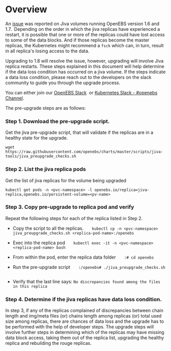 # Overview

An [issue](https://github.com/openebs/openebs/issues/2956) was reported on Jiva volumes running OpenEBS version 1.6 and 1.7.  Depending on the order in which the jiva replicas have experienced a restart, it is possible that one or more of the replicas could have lost access to some of the data blocks. And if those replicas become the master replicas, the Kubernetes might recommend a `fsck` which can, in turn, result in all replica's losing access to the data. 

Upgrading to 1.8 will resolve the issue, however, upgrading will involve Jiva replica restarts. These steps explained in this document will help determine if the data loss condition has occurred on a jiva volume. If the steps indicate a data loss condition, please reach out to the developers on the slack community to guide you through the upgrade process. 

You can either join our [OpenEBS Slack](https://openebs-community.slack.com/messages/openebs-users/)  or [Kubernetes Slack - #openebs Channel](https://kubernetes.slack.com/messages/openebs/). 

The pre-upgrade steps are as follows: 

### Step 1. Download the pre-upgrade script. 

Get the jiva pre-upgrade script, that will validate if the replicas are in a healthy state for the upgrade.
```
wget https://raw.githubusercontent.com/openebs/charts/master/scripts/jiva-tools/jiva_preupgrade_checks.sh
```

### Step 2. List the jiva replica pods

Get the list of jiva replicas for the volume being upgraded
```
kubectl get pods -n <pvc-namespace> -l openebs.io/replica=jiva-replica,openebs.io/persistent-volume=<pv-name>
```

### Step 3. Copy pre-upgrade to replica pod and verify

Repeat the following steps for each of the replica listed in Step 2. 

* Copy the script to all the replicas. 
  ```
  kubectl cp -n <pvc-namespace> jiva_preupgrade_checks.sh <replica-pod-name>:/openebs
  ```

* Exec into the replica pod
  ```
  kubectl exec -it -n <pvc-namespace> <replica-pod-name> bash
  ```

* From within the pod, enter the replica data folder
  ```
  :# cd openebs
  ```

* Run the pre-upgrade script
  ```
  :/openebs# ./jiva_preupgrade_checks.sh
  ```

* Verify that the last line says: `No discrepancies found among the files in this replica`

### Step 4. Determine if the jiva replicas have data loss condition. 

In step 3, if any of the replicas complained of discrepancies between chain length and img/meta files (or) chains length among replicas (or) total used size among replicas, there are chances of data loss and the upgrade has to be performed with the help of developer steps. The upgrade steps will involve further steps in determining which of the replicas may have missing data block access, taking them out of the replica list, upgrading the healthy replica and rebuilding the rouge replicas.

